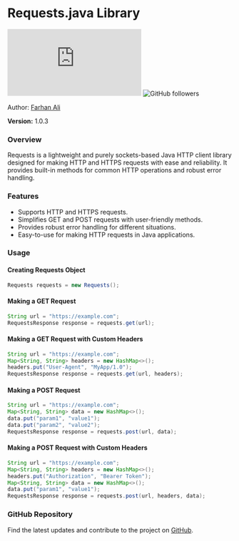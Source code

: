 # Requests.java Library

![GitHub stars](https://img.shields.io/github/stars/farhanaliofficial/Requests.java?style=social)
![GitHub followers](https://img.shields.io/github/followers/farhanaliofficial?style=social)

Author: [Farhan Ali](https://github.com/farhanaliofficial)

**Version:** 1.0.3

### Overview

Requests is a lightweight and purely sockets-based Java HTTP client library designed for making HTTP and HTTPS requests with ease and reliability. It provides built-in methods for common HTTP operations and robust error handling.

### Features

- Supports HTTP and HTTPS requests.
- Simplifies GET and POST requests with user-friendly methods.
- Provides robust error handling for different situations.
- Easy-to-use for making HTTP requests in Java applications.

### Usage

#### Creating Requests Object

```java
Requests requests = new Requests();
```

#### Making a GET Request

```java
String url = "https://example.com";
RequestsResponse response = requests.get(url);
```

#### Making a GET Request with Custom Headers

```java
String url = "https://example.com";
Map<String, String> headers = new HashMap<>();
headers.put("User-Agent", "MyApp/1.0");
RequestsResponse response = requests.get(url, headers);
```

#### Making a POST Request

```java
String url = "https://example.com";
Map<String, String> data = new HashMap<>();
data.put("param1", "value1");
data.put("param2", "value2");
RequestsResponse response = requests.post(url, data);
```

#### Making a POST Request with Custom Headers

```java
String url = "https://example.com";
Map<String, String> headers = new HashMap<>();
headers.put("Authorization", "Bearer Token");
Map<String, String> data = new HashMap<>();
data.put("param1", "value1");
RequestsResponse response = requests.post(url, headers, data);
```

### GitHub Repository

Find the latest updates and contribute to the project on [GitHub](https://github.com/farhanaliofficial/Requests.java).
